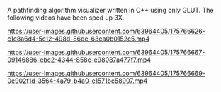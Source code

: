 A pathfinding algorithm visualizer written in C++ using only GLUT. The following videos have been sped up 3X.


https://user-images.githubusercontent.com/63964405/175766626-c1c8a6d4-5c12-498d-86de-63ea0b0152c5.mp4

https://user-images.githubusercontent.com/63964405/175766667-09146886-ebc2-4344-858c-e98087a477f7.mp4

https://user-images.githubusercontent.com/63964405/175766669-0e902f1d-3564-4a79-b4a0-e1571bc58907.mp4


